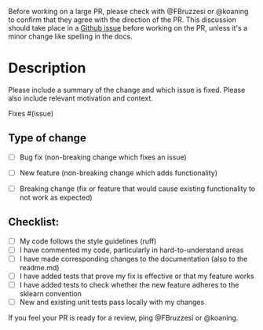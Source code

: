 Before working on a large PR, please check with @FBruzzesi or @koaning to confirm that they agree with the direction of the PR. This discussion should take place in a [Github issue](https://github.com/koaning/scikit-lego/issues/new/choose) before working on the PR, unless it's a minor change like spelling in the docs. 

# Description

Please include a summary of the change and which issue is fixed. Please also include relevant motivation and context.

Fixes #(issue)

## Type of change

- [ ] Bug fix (non-breaking change which fixes an issue)
- [ ] New feature (non-breaking change which adds functionality)
- [ ] Breaking change (fix or feature that would cause existing functionality to not work as expected)


## Checklist:

- [ ] My code follows the style guidelines (ruff)
- [ ] I have commented my code, particularly in hard-to-understand areas
- [ ] I have made corresponding changes to the documentation (also to the readme.md)
- [ ] I have added tests that prove my fix is effective or that my feature works
- [ ] I have added tests to check whether the new feature adheres to the sklearn convention
- [ ] New and existing unit tests pass locally with my changes

If you feel your PR is ready for a review, ping @FBruzzesi or @koaning.
